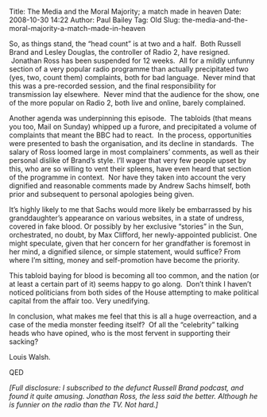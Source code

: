 Title: The Media and the Moral Majority; a match made in heaven
Date: 2008-10-30 14:22
Author: Paul Bailey
Tag: Old
Slug: the-media-and-the-moral-majority-a-match-made-in-heaven

So, as things stand, the “head count” is at two and a half.  Both
Russell Brand and Lesley Douglas, the controller of Radio 2, have
resigned.  Jonathan Ross has been suspended for 12 weeks.  All for a
mildly unfunny section of a very popular radio programme than actually
precipitated two (yes, two, count them) complaints, both for bad
language.  Never mind that this was a pre-recorded session, and the
final responsibility for transmission lay elsewhere.  Never mind that
the audience for the show, one of the more popular on Radio 2, both live
and online, barely complained.

Another agenda was underpinning this episode.  The tabloids (that means
you too, Mail on Sunday) whipped up a furore, and precipitated a volume
of complaints that meant the BBC had to react.  In the process,
opportunities were presented to bash the organisation, and its decline
in standards.  The salary of Ross loomed large in most complainers’
comments, as well as their personal dislike of Brand’s style. I’ll wager
that very few people upset by this, who are so willing to vent their
spleens, have even heard that section of the programme in context.  Nor
have they taken into account the very dignified and reasonable comments
made by Andrew Sachs himself, both prior and subsequent to personal
apologies being given.

It’s highly likely to me that Sachs would more likely be embarrassed by
his granddaughter’s appearance on various websites, in a state of
undress, covered in fake blood. Or possibly by her exclusive “stories”
in the Sun, orchestrated, no doubt, by Max Clifford, her newly-appointed
publicist. One might speculate, given that her concern for her
grandfather is foremost in her mind, a dignified silence, or simple
statement, would suffice? From where I’m sitting, money and
self-promotion have become the priority.

This tabloid baying for blood is becoming all too common, and the nation
(or at least a certain part of it) seems happy to go along.  Don’t think
I haven’t noticed politicians from both sides of the House attempting to
make political capital from the affair too. Very unedifying.

In conclusion, what makes me feel that this is all a huge overreaction,
and a case of the media monster feeding itself?  Of all the “celebrity”
talking heads who have opined, who is the most fervent in supporting
their sacking?

Louis Walsh.

QED

*[Full disclosure: I subscribed to the defunct Russell Brand podcast,
and found it quite amusing. Jonathan Ross, the less said the better.
Although he is funnier on the radio than the TV. Not hard.]*
